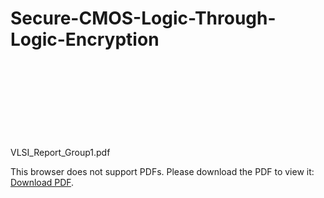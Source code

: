 # Secure-CMOS-Logic-Through-Logic-Encryption
VLSI_Report_Group1.pdf
<object data="VLSI_Report_Group1.pdf" type="application/pdf" width="700px" height="700px">
    <embed src="VLSI_Report_Group1.pdf">
        <p>This browser does not support PDFs. Please download the PDF to view it: <a href="VLSI_Report_Group1.pdf">Download PDF</a>.</p>
    </embed>
</object>
